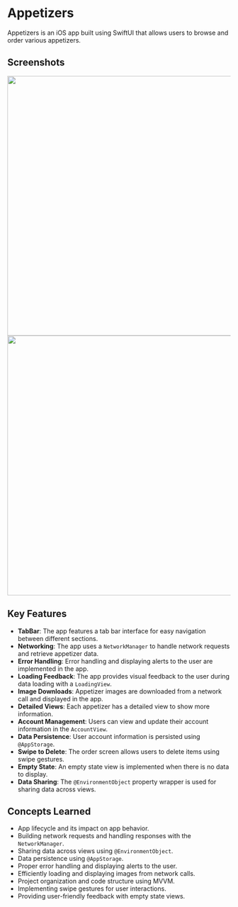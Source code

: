 # Appetizers

Appetizers is an iOS app built using SwiftUI that allows users to browse and order various appetizers. 

## Screenshots

<p float="left">
  <img src="https://github-production-user-asset-6210df.s3.amazonaws.com/53428109/250209350-53422f95-151d-4e5a-b610-e29bdbdc46ff.png" width="700" height="586" />
  <img src="https://github-production-user-asset-6210df.s3.amazonaws.com/53428109/250209348-3e94ef64-5998-4cc5-98b7-237c60284c1b.png" width="700" height="586" />
</p>

## Key Features

- **TabBar**: The app features a tab bar interface for easy navigation between different sections.
- **Networking**: The app uses a `NetworkManager` to handle network requests and retrieve appetizer data.
- **Error Handling**: Error handling and displaying alerts to the user are implemented in the app.
- **Loading Feedback**: The app provides visual feedback to the user during data loading with a `LoadingView`.
- **Image Downloads**: Appetizer images are downloaded from a network call and displayed in the app.
- **Detailed Views**: Each appetizer has a detailed view to show more information.
- **Account Management**: Users can view and update their account information in the `AccountView`.
- **Data Persistence**: User account information is persisted using `@AppStorage`.
- **Swipe to Delete**: The order screen allows users to delete items using swipe gestures.
- **Empty State**: An empty state view is implemented when there is no data to display.
- **Data Sharing**: The `@EnvironmentObject` property wrapper is used for sharing data across views.

## Concepts Learned

- App lifecycle and its impact on app behavior.
- Building network requests and handling responses with the `NetworkManager`.
- Sharing data across views using `@EnvironmentObject`.
- Data persistence using `@AppStorage`.
- Proper error handling and displaying alerts to the user.
- Efficiently loading and displaying images from network calls.
- Project organization and code structure using MVVM.
- Implementing swipe gestures for user interactions.
- Providing user-friendly feedback with empty state views.
